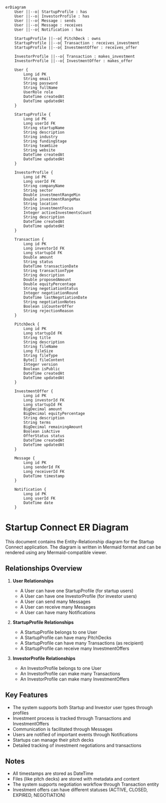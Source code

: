 ```mermaid
erDiagram
    User ||--o| StartupProfile : has
    User ||--o| InvestorProfile : has
    User ||--o{ Message : sends
    User ||--o{ Message : receives
    User ||--o{ Notification : has

    StartupProfile ||--o{ PitchDeck : owns
    StartupProfile ||--o{ Transaction : receives_investment
    StartupProfile ||--o{ InvestmentOffer : receives_offer

    InvestorProfile ||--o{ Transaction : makes_investment
    InvestorProfile ||--o{ InvestmentOffer : makes_offer

    User {
        Long id PK
        String email
        String password
        String fullName
        UserRole role
        DateTime createdAt
        DateTime updatedAt
    }

    StartupProfile {
        Long id PK
        Long userId FK
        String startupName
        String description
        String industry
        String fundingStage
        String teamSize
        String website
        DateTime createdAt
        DateTime updatedAt
    }

    InvestorProfile {
        Long id PK
        Long userId FK
        String companyName
        String sector
        Double investmentRangeMin
        Double investmentRangeMax
        String location
        String investmentFocus
        Integer activeInvestmentsCount
        String description
        DateTime createdAt
        DateTime updatedAt
    }

    Transaction {
        Long id PK
        Long investorId FK
        Long startupId FK
        Double amount
        String status
        DateTime transactionDate
        String transactionType
        String description
        Double proposedAmount
        Double equityPercentage
        String negotiationStatus
        Integer negotiationRound
        DateTime lastNegotiationDate
        String negotiationNotes
        Boolean isCounterOffer
        String rejectionReason
    }

    PitchDeck {
        Long id PK
        Long startupId FK
        String title
        String description
        String fileName
        Long fileSize
        String fileType
        Byte[] fileContent
        Integer version
        Boolean isPublic
        DateTime createdAt
        DateTime updatedAt
    }

    InvestmentOffer {
        Long id PK
        Long investorId FK
        Long startupId FK
        BigDecimal amount
        BigDecimal equityPercentage
        String description
        String terms
        BigDecimal remainingAmount
        Boolean isActive
        OfferStatus status
        DateTime createdAt
        DateTime updatedAt
    }

    Message {
        Long id PK
        Long senderId FK
        Long receiverId FK
        DateTime timestamp
    }

    Notification {
        Long id PK
        Long userId FK
        DateTime date
    }
```

# Startup Connect ER Diagram

This document contains the Entity-Relationship diagram for the Startup Connect application. The diagram is written in Mermaid format and can be rendered using any Mermaid-compatible viewer.

## Relationships Overview

1. **User Relationships**
   - A User can have one StartupProfile (for startup users)
   - A User can have one InvestorProfile (for investor users)
   - A User can send many Messages
   - A User can receive many Messages
   - A User can have many Notifications

2. **StartupProfile Relationships**
   - A StartupProfile belongs to one User
   - A StartupProfile can have many PitchDecks
   - A StartupProfile can have many Transactions (as recipient)
   - A StartupProfile can receive many InvestmentOffers

3. **InvestorProfile Relationships**
   - An InvestorProfile belongs to one User
   - An InvestorProfile can make many Transactions
   - An InvestorProfile can make many InvestmentOffers

## Key Features

- The system supports both Startup and Investor user types through profiles
- Investment process is tracked through Transactions and InvestmentOffers
- Communication is facilitated through Messages
- Users are notified of important events through Notifications
- Startups can manage their pitch decks
- Detailed tracking of investment negotiations and transactions

## Notes

- All timestamps are stored as DateTime
- Files (like pitch decks) are stored with metadata and content
- The system supports negotiation workflow through Transaction entity
- Investment offers can have different statuses (ACTIVE, CLOSED, EXPIRED, NEGOTIATION) 
